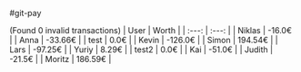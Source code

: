 #git-pay

(Found 0 invalid transactions)
| User | Worth |
| :---: | :---: |
| Niklas | -16.0€ |
| Anna | -33.66€ |
| test | 0.0€ |
| Kevin | -126.0€ |
| Simon | 194.54€ |
| Lars | -97.25€ |
| Yuriy | 8.29€ |
| test2 | 0.0€ |
| Kai | -51.0€ |
| Judith | -21.5€ |
| Moritz | 186.59€ |
